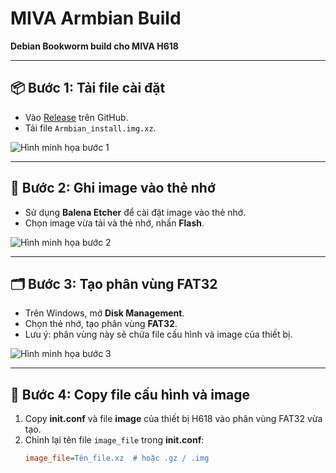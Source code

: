 # MIVA Armbian Build

**Debian Bookworm build cho MIVA H618**

---

## 📦 Bước 1: Tải file cài đặt

- Vào [Release](https://github.com/hoangvh/miva-armbian-build/releases) trên GitHub.
- Tải file `Armbian_install.img.xz`.

![Hình minh họa bước 1](link-to-image-step1.png)

---

## 💽 Bước 2: Ghi image vào thẻ nhớ

- Sử dụng **Balena Etcher** để cài đặt image vào thẻ nhớ.
- Chọn image vừa tải và thẻ nhớ, nhấn **Flash**.

![Hình minh họa bước 2](link-to-image-step2.png)

---

## 🗂 Bước 3: Tạo phân vùng FAT32

- Trên Windows, mở **Disk Management**.
- Chọn thẻ nhớ, tạo phân vùng **FAT32**.
- Lưu ý: phân vùng này sẽ chứa file cấu hình và image của thiết bị.

![Hình minh họa bước 3](link-to-image-step3.png)

---

## 📂 Bước 4: Copy file cấu hình và image

1. Copy **init.conf** và file **image** của thiết bị H618 vào phân vùng FAT32 vừa tạo.  
2. Chỉnh lại tên file `image_file` trong **init.conf**:
   ```ini
   image_file=Tên_file.xz  # hoặc .gz / .img
